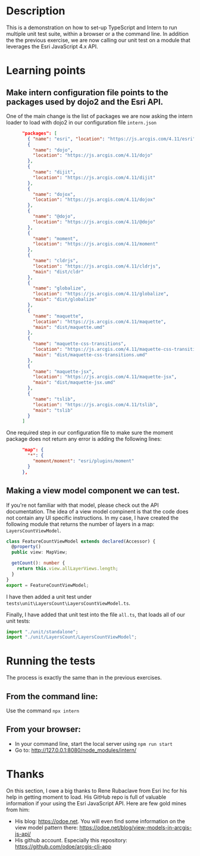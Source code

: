 # Description

This is a demonstration on how to set-up TypeScript and Intern to run multiple unit test suite, within a browser or a the command line. In addition the the previous exercise, we are now calling our unit test on a module that leverages the Esri JavaScript 4.x API.

# Learning points

## Make intern configuration file points to the packages used by dojo2 and the Esri API.

One of the main change is the list of packages we are now asking the intern loader to load with dojo2 in our configuration file `intern.json`

```json
      "packages": [
        { "name": "esri", "location": "https://js.arcgis.com/4.11/esri" },
        {
          "name": "dojo",
          "location": "https://js.arcgis.com/4.11/dojo"
        },
        {
          "name": "dijit",
          "location": "https://js.arcgis.com/4.11/dijit"
        },
        {
          "name": "dojox",
          "location": "https://js.arcgis.com/4.11/dojox"
        },
        {
          "name": "@dojo",
          "location": "https://js.arcgis.com/4.11/@dojo"
        },
        {
          "name": "moment",
          "location": "https://js.arcgis.com/4.11/moment"
        },
        {
          "name": "cldrjs",
          "location": "https://js.arcgis.com/4.11/cldrjs",
          "main": "dist/cldr"
        },
        {
          "name": "globalize",
          "location": "https://js.arcgis.com/4.11/globalize",
          "main": "dist/globalize"
        },
        {
          "name": "maquette",
          "location": "https://js.arcgis.com/4.11/maquette",
          "main": "dist/maquette.umd"
        },
        {
          "name": "maquette-css-transitions",
          "location": "https://js.arcgis.com/4.11/maquette-css-transitions",
          "main": "dist/maquette-css-transitions.umd"
        },
        {
          "name": "maquette-jsx",
          "location": "https://js.arcgis.com/4.11/maquette-jsx",
          "main": "dist/maquette-jsx.umd"
        },
        {
          "name": "tslib",
          "location": "https://js.arcgis.com/4.11/tslib",
          "main": "tslib"
        }
      ]
```

One required step in our configuration file to make sure the moment package does not return any error is adding the following lines:

```json
      "map": {
        "*": {
          "moment/moment": "esri/plugins/moment"
        }
      },
```

## Making a view model component we can test.

If you're not familiar with that model, please check out the API documentation. The idea of a view model compinent is that the code does not contain any UI specific instructions. In my case, I have created the following module that returns the number of layers in a map: `LayersCountViewModel`.

```typescript
class FeatureCountViewModel extends declared(Accessor) {
  @property()
  public view: MapView;

  getCount(): number {
    return this.view.allLayerViews.length;
  }
}
export = FeatureCountViewModel;
```

I have then added a unit test under `tests\unit\LayersCount\LayersCountViewModel.ts`.

Finally, I have added that unit test into the file `all.ts`, that loads all of our unit tests:

```typescript
import "./unit/standalone";
import "./unit/LayersCount/LayersCountViewModel";
```

# Running the tests

The process is exactly the same than in the previous exercises.

## From the command line:

Use the command `npx intern`

## From your browser:

- In your command line, start the local server using `npm run start`
- Go to: http://127.0.0.1:8080/node_modules/intern/

# Thanks

On this section, I owe a big thanks to Rene Rubaclave from Esri Inc for his help in getting moment to load. His GitHub repo is full of valuable information if your using the Esri JavaScript API. Here are few gold mines from him:

- His blog: https://odoe.net. You will even find some information on the view model pattern there: https://odoe.net/blog/view-models-in-arcgis-js-api/
- His github account. Especially this repository: https://github.com/odoe/arcgis-cli-app
